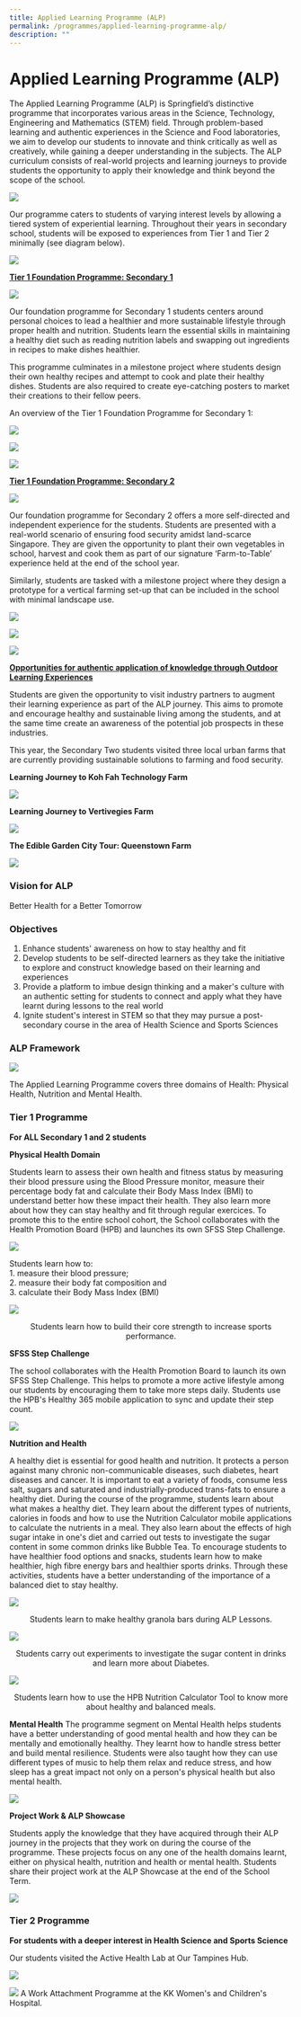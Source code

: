 ```yaml
---
title: Applied Learning Programme (ALP)
permalink: /programmes/applied-learning-programme-alp/
description: ""
---
```

# **Applied Learning Programme (ALP)**

The Applied Learning Programme (ALP) is Springfield’s distinctive programme that incorporates various areas in the Science, Technology, Engineering and Mathematics (STEM) field. Through problem-based learning and authentic experiences in the Science and Food laboratories, we aim to develop our students to innovate and think critically as well as creatively, while gaining a deeper understanding in the subjects. The ALP curriculum consists of real-world projects and learning journeys to provide students the opportunity to apply their knowledge and think beyond the scope of the school.

![](/images/ALP1.png)

Our programme caters to students of varying interest levels by allowing a tiered system of experiential learning. Throughout their years in secondary school, students will be exposed to experiences from Tier 1 and Tier 2 minimally (see diagram below).

![](/images/ALP2.png)

<u>**Tier 1 Foundation Programme: Secondary 1**</u>

![](/images/ALP3.png)

Our foundation programme for Secondary 1 students centers around personal choices to lead a healthier and more sustainable lifestyle through proper health and nutrition. Students learn the essential skills in maintaining a healthy diet such as reading nutrition labels and swapping out ingredients in recipes to make dishes healthier.

This programme culminates in a milestone project where students design their own healthy recipes and attempt to cook and plate their healthy dishes. Students are also required to create eye-catching posters to market their creations to their fellow peers.

An  overview of the Tier 1 Foundation Programme for Secondary 1:

![](/images/ALPTable1.png)

![](/images/ALP%20table%202.png)

![](/images/ALP%20table%203.png)


<u>**Tier 1 Foundation Programme: Secondary 2**</u>

![](/images/ALP10.png)

Our  foundation programme for Secondary 2 offers a more self-directed and independent experience for the students. Students are presented with a real-world scenario of ensuring food security amidst land-scarce Singapore. They are given the opportunity to plant their own vegetables in school,  harvest and cook them as part of our signature ‘Farm-to-Table’ experience held at the end of the school year. 

Similarly, students are tasked with a milestone project where they design a prototype for a vertical farming set-up that can be included in the school with minimal landscape use.

![](/images/ALP%20table%204.png)

![](/images/ALP%20table%205.png)

![](/images/ALP%20table%206.png)


<u>**Opportunities for authentic application of knowledge through Outdoor Learning Experiences**</u>

Students are  given the opportunity to visit industry partners to augment their learning experience as part of the ALP journey. This aims to promote and  encourage healthy and sustainable living among the students, and at the same time create an  awareness of the potential job prospects in these industries.

This year, the Secondary Two students visited three local urban farms that are currently providing sustainable solutions to farming and food security.

**Learning Journey to Koh Fah Technology Farm**

![](/images/alp%20table%207.png)

**Learning Journey to Vertivegies Farm**

![](/images/alp%20table%208.png)

**The Edible Garden City Tour: Queenstown Farm**

![](/images/alp%20table%209.png)

### Vision for ALP

Better Health for a Better Tomorrow  

### Objectives

1.  Enhance students' awareness on how to stay healthy and fit
2.  Develop students to be self-directed learners as they take the initiative to explore and construct knowledge based on their learning and experiences
3.  Provide a platform to imbue design thinking and a maker's culture with an authentic setting for students to connect and apply what they have learnt during lessons to the real world
4.  Ignite student's interest in STEM so that they may pursue a post-secondary course in the area of Health Science and Sports Sciences

 
### ALP Framework

![](/images/Picture1.png)

The Applied Learning Programme covers three domains of Health: Physical Health, Nutrition and Mental Health.

  

### Tier 1 Programme

**For ALL Secondary 1 and 2 students**

**Physical Health Domain**

Students learn to assess their own health and fitness status by measuring their blood pressure using the Blood Pressure monitor, measure their percentage body fat and calculate their Body Mass Index (BMI) to understand better how these impact their health. They also learn more about how they can stay healthy and fit through regular exercices. To promote this to the entire school cohort, the School collaborates with the Health Promotion Board (HPB) and launches its own SFSS Step Challenge.

![](/images/Tier%201%20Programme-.jpg)

Students learn how to:    
1\. measure their blood pressure;    
2\. measure their body fat composition and     
3\. calculate their Body Mass Index (BMI)

![](/images/Tier%201%20Programme_.jpg)
<center>Students learn how to build their core strength to increase sports performance.</center>

**SFSS Step Challenge**

The school collaborates with the Health Promotion Board to launch its own SFSS Step Challenge. This helps to promote a more active lifestyle among our students by encouraging them to take more steps daily. Students use the HPB's Healthy 365 mobile application to sync and update their step count.

![](/images/SFSS%20Steps%20Challenge.jpg)

**Nutrition and Health**

A healthy diet is essential for good health and nutrition. It protects a person against many chronic non-communicable diseases, such diabetes, heart diseases and cancer. It is important to eat a variety of foods, consume less salt, sugars and saturated and industrially-produced trans-fats to ensure a healthy diet. During the course of the programme, students learn about what makes a healthy diet. They learn about the different types of nutrients, calories in foods and how to use the Nutrition Calculator mobile applications to calculate the nutrients in a meal. They also learn about the effects of high sugar intake in one's diet and carried out tests to investigate the sugar content in some common drinks like Bubble Tea. To encourage students to have healthier food options and snacks, students learn how to make healthier, high fibre energy bars and healthier sports drinks. Through these activities, students have a better understanding of the importance of a balanced diet to stay healthy.

![](/images/Granola%20Bars.jpg)
<center>Students learn to make healthy granola bars during ALP Lessons.</center>

![](/images/Experiment.jpg)
<center>Students carry out experiments to investigate the sugar content in drinks and learn more about Diabetes.</center>

![](/images/HPB_.png)
<center>Students learn how to use the HPB Nutrition Calculator Tool to know more about healthy and balanced meals.</center>

**Mental Health**
The programme segment on Mental Health helps students have a better understanding of good mental health and how they can be mentally and emotionally healthy. They learnt how to handle stress better and build mental resilience. Students were also taught how they can use different types of music to help them relax and reduce stress, and how sleep has a great impact not only on a person's physical health but also mental health.

![](/images/MH_6.png)

**Project Work & ALP Showcase**

Students apply the knowledge that they have acquired through their ALP journey in the projects that they work on during the course of the programme. These projects focus on any one of the health domains learnt, either on physical health, nutrition and health or mental health. Students share their project work at the ALP Showcase at the end of the School Term.

![](/images/ALP%20Showcase.jpg)

### Tier 2 Programme

**For students with a deeper interest in Health Science and Sports Science**
 
Our students visited the Active Health Lab at Our Tampines Hub.

![](/images/Active%20Lab.jpg)

![](/images/KK_Work%20Attachment.jpg)
A Work Attachment Programme at the KK Women's and Children's Hospital.